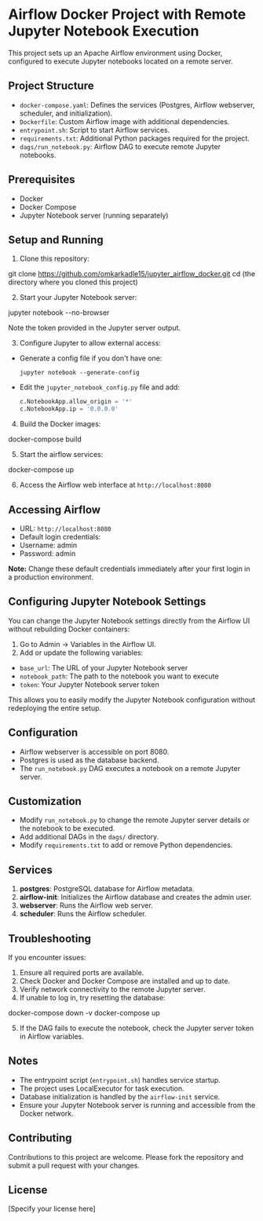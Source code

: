 # Airflow Docker Project with Remote Jupyter Notebook Execution

This project sets up an Apache Airflow environment using Docker, configured to execute Jupyter notebooks located on a remote server.

## Project Structure

- `docker-compose.yaml`: Defines the services (Postgres, Airflow webserver, scheduler, and initialization).
- `Dockerfile`: Custom Airflow image with additional dependencies.
- `entrypoint.sh`: Script to start Airflow services.
- `requirements.txt`: Additional Python packages required for the project.
- `dags/run_notebook.py`: Airflow DAG to execute remote Jupyter notebooks.

## Prerequisites

- Docker
- Docker Compose
- Jupyter Notebook server (running separately)

## Setup and Running

1. Clone this repository:

git clone https://github.com/omkarkadle15/jupyter_airflow_docker.git
cd (the directory where you cloned this project)

2. Start your Jupyter Notebook server:

jupyter notebook --no-browser

Note the token provided in the Jupyter server output.

3. Configure Jupyter to allow external access:
- Generate a config file if you don't have one:
  ```
  jupyter notebook --generate-config
  ```
- Edit the `jupyter_notebook_config.py` file and add:
  ```python
  c.NotebookApp.allow_origin = '*'
  c.NotebookApp.ip = '0.0.0.0'
  ```

4. Build the Docker images:

docker-compose build

5. Start the airflow services:

docker-compose up

6. Access the Airflow web interface at `http://localhost:8080`

## Accessing Airflow

- URL: `http://localhost:8080`
- Default login credentials:
- Username: admin
- Password: admin

**Note:** Change these default credentials immediately after your first login in a production environment.

## Configuring Jupyter Notebook Settings

You can change the Jupyter Notebook settings directly from the Airflow UI without rebuilding Docker containers:

1. Go to Admin -> Variables in the Airflow UI.
2. Add or update the following variables:
- `base_url`: The URL of your Jupyter Notebook server
- `notebook_path`: The path to the notebook you want to execute
- `token`: Your Jupyter Notebook server token

This allows you to easily modify the Jupyter Notebook configuration without redeploying the entire setup.

## Configuration

- Airflow webserver is accessible on port 8080.
- Postgres is used as the database backend.
- The `run_notebook.py` DAG executes a notebook on a remote Jupyter server.

## Customization

- Modify `run_notebook.py` to change the remote Jupyter server details or the notebook to be executed.
- Add additional DAGs in the `dags/` directory.
- Modify `requirements.txt` to add or remove Python dependencies.

## Services

1. **postgres**: PostgreSQL database for Airflow metadata.
2. **airflow-init**: Initializes the Airflow database and creates the admin user.
3. **webserver**: Runs the Airflow web server.
4. **scheduler**: Runs the Airflow scheduler.

## Troubleshooting

If you encounter issues:

1. Ensure all required ports are available.
2. Check Docker and Docker Compose are installed and up to date.
3. Verify network connectivity to the remote Jupyter server.
4. If unable to log in, try resetting the database:

docker-compose down -v
docker-compose up

5. If the DAG fails to execute the notebook, check the Jupyter server token in Airflow variables.

## Notes

- The entrypoint script (`entrypoint.sh`) handles service startup.
- The project uses LocalExecutor for task execution.
- Database initialization is handled by the `airflow-init` service.
- Ensure your Jupyter Notebook server is running and accessible from the Docker network.

## Contributing

Contributions to this project are welcome. Please fork the repository and submit a pull request with your changes.

## License

[Specify your license here]